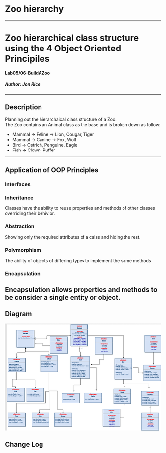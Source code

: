 # Zoo hierarchy
------------------------------

# Zoo hierarchical class structure using the 4 Object Oriented Principiles 
#### Lab05/06-BuildAZoo
##### *Author: Jon Rice*

------------------------------

## Description
Planning out the hierarchaical class structure of a Zoo.  
The Zoo contains an Animal class as the base and is broken down as follow:
- Mammal -> Feline -> Lion, Cougar, Tiger
- Mammal -> Canine -> Fox, Wolf
- Bird -> Ostrich, Penguine, Eagle
- Fish -> Clown, Puffer
------------------------------
## Application of OOP Principles

### Interfaces

### Inheritance
Classes have the ability to reuse properties and methods of other classes overriding their behivior.

### Abstraction
Showing only the required attributes of a calss and hiding the rest.

### Polymorphism
The ability of objects of differing types to implement the same methods

### Encapsulation
Encapsulation allows properties and methods to be consider a single entity or object.
------------------------------
## Diagram
![Drawing](https://github.com/RevYolution/Zoo/blob/master/assets/ZooDiagramInterfaces.PNG)



## Change Log
